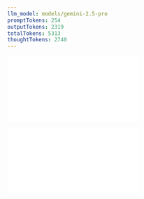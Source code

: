 ```yaml
---
llm_model: models/gemini-2.5-pro
promptTokens: 254
outputTokens: 2319
totalTokens: 5313
thoughtTokens: 2740
---
```


![@](steps/_.d19692ed.md)

![@](steps/response.74aa8e60.md)